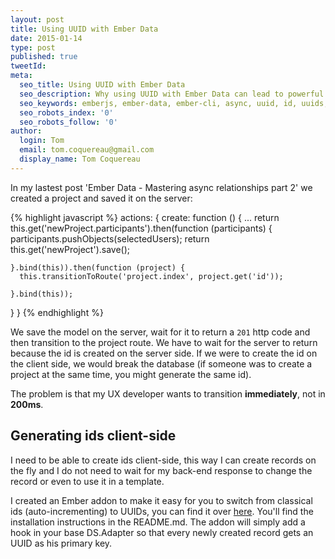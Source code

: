 ```yaml
---
layout: post
title: Using UUID with Ember Data
date: 2015-01-14
type: post
published: true
tweetId:
meta:
  seo_title: Using UUID with Ember Data
  seo_description: Why using UUID with Ember Data can lead to powerful UX improvements. A write up about the ember-cli-uuid addon and its application in a real life application.
  seo_keywords: emberjs, ember-data, ember-cli, async, uuid, id, uuids, ids, example, ux
  seo_robots_index: '0'
  seo_robots_follow: '0'
author:
  login: Tom
  email: tom.coquereau@gmail.com
  display_name: Tom Coquereau
---
```


In my lastest post 'Ember Data - Mastering async relationships part 2' we created a project and saved it on the server:

{% highlight javascript %}
actions: {
  create: function () {
    ...
    return this.get('newProject.participants').then(function (participants) {
      participants.pushObjects(selectedUsers);
      return this.get('newProject').save();

    }.bind(this)).then(function (project) {
      this.transitionToRoute('project.index', project.get('id'));

    }.bind(this));
  }
}
{% endhighlight %}

We save the model on the server, wait for it to return a `201` http code and then transition to the project route. We have to wait for the server to return because the id is created on the server side. If we were to create the id on the client side, we would break the database (if someone was to create a project at the same time, you might generate the same id).

The problem is that my UX developer wants to transition **immediately**, not in **200ms**.

## Generating ids client-side

I need to be able to create ids client-side, this way I can create records on the fly and I do not need to wait for my back-end response to change the record or even to use it in a template.

I created an Ember addon to make it easy for you to switch from classical ids (auto-incrementing) to UUIDs, you can find it over [here](https://www.npmjs.com/package/ember-cli-uuid). You'll find the installation instructions in the README.md. The addon will simply add a hook in your base DS.Adapter so that every newly created record gets an UUID as his primary key.

